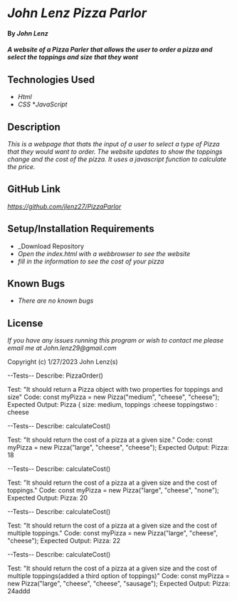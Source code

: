 # _John Lenz Pizza Parlor_

#### By _**John Lenz**_

#### _A website of a Pizza Parler that allows the user to order a pizza and select the toppings and size that they wont_

## Technologies Used

* _Html_
* _CSS_
*_JavaScript_


## Description

_This is a webpage that thats the input of a user to select a type of Pizza that they would want to order. The website updates to show the toppings change and the cost of the pizza. It uses a javascript function to calculate the price._

## GitHub Link
_https://github.com/jlenz27/PizzaParlor_

## Setup/Installation Requirements
* _Download Repository
* _Open the index.html with a webbrowser to see the website_
* _fill in the information to see the cost of your pizza_ 


## Known Bugs

* _There are no known bugs_


## License


_If you have any issues running this program or wish to contact me please email me at John.lenz29@gmail.com_

Copyright (c) 1/27/2023 John Lenz(s)

--Tests--
Describe: PizzaOrder()

Test: "It should return a Pizza object with two properties for toppings and size"
Code: const myPizza = new Pizza("medium", "cheese", "cheese");
Expected Output: Pizza { size: medium, toppings :cheese toppingstwo : cheese

--Tests--
Describe: calculateCost()

Test: "It should return the cost of a pizza at a given size."
Code: const myPizza = new Pizza("large", "cheese", "cheese");
Expected Output: Pizza: 18 

--Tests--
Describe: calculateCost()

Test: "It should return the cost of a pizza at a given size and the cost of toppings."
Code: const myPizza = new Pizza("large", "cheese", "none");
Expected Output: Pizza: 20

--Tests--
Describe: calculateCost()

Test: "It should return the cost of a pizza at a given size and the cost of  multiple toppings."
Code: const myPizza = new Pizza("large", "cheese", "cheese");
Expected Output: Pizza: 22

--Tests--
Describe: calculateCost()

Test: "It should return the cost of a pizza at a given size and the cost of  multiple toppings(added a third option of toppings)"
Code: const myPizza = new Pizza("large", "cheese", "cheese", "sausage");
Expected Output: Pizza: 24addd